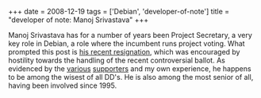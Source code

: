 +++
date = 2008-12-19
tags = ['Debian', 'developer-of-note']
title = "developer of note: Manoj Srivastava"
+++

Manoj Srivastava has for a number of years been Project Secretary, a
very key role in Debian, a role where the incumbent runs project voting.
What prompted this post is [his recent resignation], which was
encouraged by hostility towards the handling of the recent controversial
ballot. As evidenced by the [various][] [supporters] and my own
experience, he happens to be among the wisest of all DD\'s. He is also
among the most senior of all, having been involved since 1995.

  [his recent resignation]: http://lists.debian.org/debian-vote/2008/12/msg00275.html
  [various]: http://lists.debian.org/debian-vote/2008/12/msg00285.html
  [supporters]: http://lists.debian.org/debian-vote/2008/12/msg00292.html

